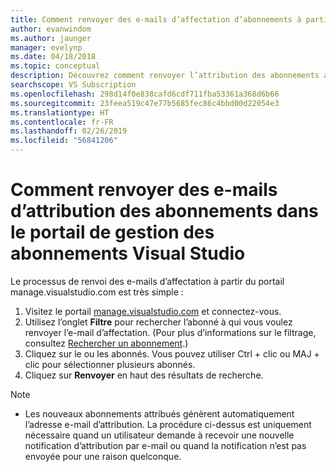 ```yaml
---
title: Comment renvoyer des e-mails d’affectation d’abonnements à partir de Manage.visualstudio.com ou VLSC | Microsoft Docs
author: evanwindom
ms.author: jaunger
manager: evelynp
ms.date: 04/18/2018
ms.topic: conceptual
description: Découvrez comment renvoyer l’attribution des abonnements à des abonnés depuis manage.visualstudio.com ou le Centre VLSC
searchscope: VS Subscription
ms.openlocfilehash: 298d14f0e838cafd6cdf711fba53361a368d6b66
ms.sourcegitcommit: 23feea519c47e77b5685fec86c4bbd00d22054e3
ms.translationtype: HT
ms.contentlocale: fr-FR
ms.lasthandoff: 02/26/2019
ms.locfileid: "56841206"
---
```

# <a name="how-to-resend-subscription-assignment-emails-in-the-visual-studio-subscription-management-portal"></a>Comment renvoyer des e-mails d’attribution des abonnements dans le portail de gestion des abonnements Visual Studio


Le processus de renvoi des e-mails d’affectation à partir du portail manage.visualstudio.com est très simple :

1. Visitez le portail [manage.visualstudio.com](https://manage.visualstudio.com) et connectez-vous.
2. Utilisez l’onglet **Filtre** pour rechercher l’abonné à qui vous voulez renvoyer l’e-mail d’affectation. (Pour plus d’informations sur le filtrage, consultez [Rechercher un abonnement](search-license.md).)
3. Cliquez sur le ou les abonnés.  Vous pouvez utiliser Ctrl + clic ou MAJ + clic pour sélectionner plusieurs abonnés.
4. Cliquez sur **Renvoyer** en haut des résultats de recherche.


> [!NOTE]
> - Les nouveaux abonnements attribués génèrent automatiquement l’adresse e-mail d’attribution. La procédure ci-dessus est uniquement nécessaire quand un utilisateur demande à recevoir une nouvelle notification d’attribution par e-mail ou quand la notification n’est pas envoyée pour une raison quelconque.
